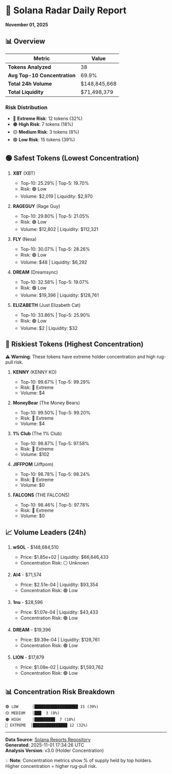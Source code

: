 # 🎯 Solana Radar Daily Report
**November 01, 2025**

## 📊 Overview

| Metric | Value |
|--------|-------|
| **Tokens Analyzed** | 38 |
| **Avg Top-10 Concentration** | 69.9% |
| **Total 24h Volume** | $148,845,668 |
| **Total Liquidity** | $71,498,379 |

### Risk Distribution
- 🔴 **Extreme Risk**: 12 tokens (32%)
- 🟠 **High Risk**: 7 tokens (18%)
- 🟡 **Medium Risk**: 3 tokens (8%)
- 🟢 **Low Risk**: 15 tokens (39%)

## 🟢 Safest Tokens (Lowest Concentration)

1. **XBT** (XBT)
   - Top-10: 25.29% | Top-5: 19.70%
   - Risk: 🟢 Low
   - Volume: $2,019 | Liquidity: $2,970

2. **RAGEGUY** (Rage Guy)
   - Top-10: 29.80% | Top-5: 21.05%
   - Risk: 🟢 Low
   - Volume: $12,802 | Liquidity: $112,321

3. **FLY** (Nexa)
   - Top-10: 30.07% | Top-5: 28.26%
   - Risk: 🟢 Low
   - Volume: $48 | Liquidity: $6,292

4. **DREAM** (Dreamsync)
   - Top-10: 32.58% | Top-5: 19.07%
   - Risk: 🟢 Low
   - Volume: $19,396 | Liquidity: $128,761

5. **ELIZABETH** (Just Elizabeth Cat)
   - Top-10: 33.86% | Top-5: 25.90%
   - Risk: 🟢 Low
   - Volume: $2 | Liquidity: $32

## 🔴 Riskiest Tokens (Highest Concentration)

⚠️ **Warning**: These tokens have extreme holder concentration and high rug-pull risk.

1. **KENNY** (KENNY KO)
   - Top-10: 99.67% | Top-5: 99.29%
   - Risk: 🔴 Extreme
   - Volume: $4

2. **MoneyBear** (The Money Bears)
   - Top-10: 99.50% | Top-5: 99.20%
   - Risk: 🔴 Extreme
   - Volume: $4

3. **1% Club** (The 1% Club)
   - Top-10: 98.87% | Top-5: 97.58%
   - Risk: 🔴 Extreme
   - Volume: $102

4. **JIFFPOM** (Jiffpom)
   - Top-10: 98.78% | Top-5: 98.24%
   - Risk: 🔴 Extreme
   - Volume: $0

5. **FALCONS** (THE FALCONS)
   - Top-10: 98.46% | Top-5: 97.78%
   - Risk: 🔴 Extreme
   - Volume: $0

## 📈 Volume Leaders (24h)

1. **wSOL** - $148,684,510
   - Price: $1.85e+02 | Liquidity: $66,646,433
   - Concentration Risk: ⚪ Unknown

2. **AI4** - $71,574
   - Price: $2.51e-04 | Liquidity: $93,354
   - Concentration Risk: 🟢 Low

3. **1nu** - $28,596
   - Price: $1.07e-04 | Liquidity: $43,433
   - Concentration Risk: 🟢 Low

4. **DREAM** - $19,396
   - Price: $9.39e-04 | Liquidity: $128,761
   - Concentration Risk: 🟢 Low

5. **LION** - $17,879
   - Price: $1.08e-02 | Liquidity: $1,593,762
   - Concentration Risk: 🟢 Low

## 📊 Concentration Risk Breakdown

```
🟢 LOW      │███████████████████ 15 (39%)
🟡 MEDIUM   │███  3 (8%)
🟠 HIGH     │█████████  7 (18%)
🔴 EXTREME  │███████████████ 12 (32%)
```

---

**Data Source**: [Solana Reports Repository](https://github.com/stelios5791/sol-reports/)  
**Generated**: 2025-11-01 17:34:26 UTC  
**Analysis Version**: v3.0 (Holder Concentration)

💡 **Note**: Concentration metrics show % of supply held by top holders. Higher concentration = higher rug-pull risk.